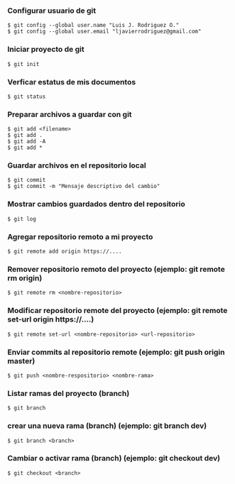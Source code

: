 ### Configurar usuario de git 

    $ git config --global user.name "Luis J. Rodriguez O."
    $ git config --global user.email "ljavierrodriguez@gmail.com"

### Iniciar proyecto de git

    $ git init

### Verficar estatus de mis documentos 

    $ git status

### Preparar archivos a guardar con git

    $ git add <filename>
    $ git add .
    $ git add -A
    $ git add *


### Guardar archivos en el repositorio local

    $ git commit 
    $ git commit -m "Mensaje descriptivo del cambio"

### Mostrar cambios guardados dentro del repositorio 

    $ git log


### Agregar repositorio remoto a mi proyecto

    $ git remote add origin https://....


### Remover repositorio remoto del proyecto (ejemplo: git remote rm origin)

    $ git remote rm <nombre-repositorio> 

### Modificar repositorio remote del proyecto (ejemplo: git remote set-url origin https://....)

    $ git remote set-url <nombre-repositorio> <url-repositorio>

### Enviar commits al repositorio remote (ejemplo: git push origin master)

    $ git push <nombre-respositorio> <nombre-rama>


### Listar ramas del proyecto (branch) 

    $ git branch


### crear una nueva rama (branch) (ejemplo: git branch dev)

    $ git branch <branch>

### Cambiar o activar rama (branch) (ejemplo: git checkout dev)

    $ git checkout <branch>